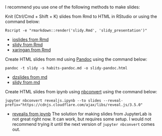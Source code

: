 I recommend you use one of the following methods to make slides:

Knit (Ctrl/Cmd + Shift + K) slides from Rmd to HTML in RStudio or using the command below:

`Rscript -e "rmarkdown::render('slidy.Rmd', 'slidy_presentation')"`
- [ioslides from Rmd](/biof309_fall2018/slides/ioslides.html)
- [slidy from Rmd](/biof309_fall2018/slides/slidy.html)
- [xaringan from Rmd](/biof309_fall2018/slides/xaringan.html)

Create HTML slides from md using [Pandoc](http://pandoc.org/MANUAL.html#producing-slide-shows-with-pandoc) using the command below:

`pandoc -t slidy -s habits-pandoc.md -o slidy-pandoc.html`
- [dzslides from md](/biof309_fall2018/slides/dzslides-pandoc.html)
- [slidy from md](/biof309_fall2018/slides/slidy-pandoc.html)


Create HTML slides from ipynb using [nbconvert](https://nbconvert.readthedocs.io/en/latest/) using the command below:

`jupyter nbconvert revealjs.ipynb --to slides --reveal-prefix="https://cdnjs.cloudflare.com/ajax/libs/reveal.js/3.5.0"`
- [revealjs from ipynb](/biof309_fall2018/slides/revealjs.slides.html)
The solution for making slides from JupyterLab is not great right now. It can work, but requires some setup.
I would not recommend trying it until the next version of `jupyter nbconvert` comes out.
